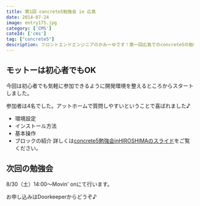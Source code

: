 ```yaml
---
title: 第1回 concrete5勉強会 in 広島
date: 2014-07-24
image: entry175.jpg
category: ['CMS']
cateId: ['cms']
tag: ["concrete5"]
description: フロントエンドエンジニアのかみーゆです！第一回広島でのconcrete5の勉強会をまとめです。当日は中四国でconcrete5の勉強ができるということで遠くははるばる山口からお越しいただきました。その日のスライドのまとめをUPします。
---
```

## モットーは初心者でもOK
今回は初心者でも気軽に参加できるように開発環境を整えるところからスタートしました。

参加者は4名でした。アットホームで質問しやすいということで喜ばれました♪

* 環境設定
* インストール方法
* 基本操作
* ブロックの紹介
詳しくは[concrete5勉強会inHIROSHIMAのスライド](https://www.slideshare.net/yurikamimori/concrete5-in-hiroshima)をご覧ください。

## 次回の勉強会
8/30（土）14:00～Movin' onにて行います。

お申し込みはDoorkeeperからどうぞ♪
